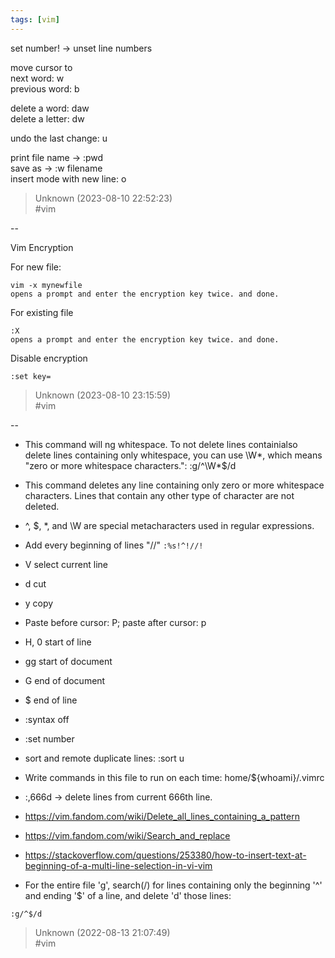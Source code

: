 ```yaml
---
tags: [vim]
---
```


set number! -> unset line numbers  
   
move cursor to  
next word: w   
previous word: b 

delete a word: daw  
delete a letter: dw

undo the last change: u

print file name -> :pwd  
save as -> :w filename  
insert mode with new line: o  

> Unknown (2023-08-10 22:52:23)  
> #vim

--

Vim Encryption

For new file:

```  
vim -x mynewfile  
opens a prompt and enter the encryption key twice. and done.  
```

For existing file

```  
:X  
opens a prompt and enter the encryption key twice. and done.  
```

Disable encryption

```  
:set key=  
```  

> Unknown (2023-08-10 23:15:59)  
> #vim

--

- This command will ng whitespace. To not delete lines containialso delete lines containing only whitespace, you can use \W*, which means "zero or more whitespace characters.": :g/^\W*$/d
- This command deletes any line containing only zero or more whitespace characters. Lines that contain any other type of character are not deleted.
- ^, $, *, and \W are special metacharacters used in regular expressions.
- Add every beginning of lines "//" ```:%s!^!//!```
- V select current line
- d cut
- y copy
- Paste before cursor: P; paste after cursor: p
- H, 0 start of line
- gg start of document
- G end of document
- $ end of line
- :syntax off
- :set number
- sort and remote duplicate lines: :sort u
- Write commands in this file to run on each time: home/${whoami}/.vimrc
- :,666d -> delete lines from current 666th line.
- https://vim.fandom.com/wiki/Delete_all_lines_containing_a_pattern
- https://vim.fandom.com/wiki/Search_and_replace
- https://stackoverflow.com/questions/253380/how-to-insert-text-at-beginning-of-a-multi-line-selection-in-vi-vim

- For the entire file 'g', search(/) for lines containing only the beginning '^' and ending '$' of a line, and delete 'd' those lines:   
```  
:g/^$/d  
```  

> Unknown (2022-08-13 21:07:49)  
> #vim

